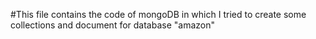#This file contains the code of mongoDB in which I tried to create some collections and document for database "amazon"
